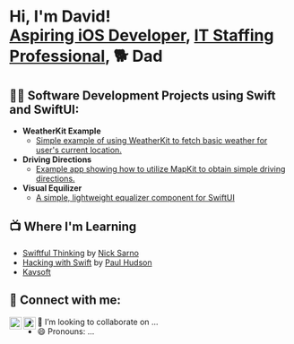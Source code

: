 <h1>Hi, I'm David! <br/><a href="https://github.com/davidbharkey">Aspiring iOS Developer</a>, <a href="https://www.linkedin.com/in/david-harkey/">IT Staffing Professional</a>, 🐕 Dad</h1>

<h2>👨‍💻 Software Development Projects using Swift and SwiftUI:</h2>

- <b>WeatherKit Example</b>
  - [Simple example of using WeatherKit to fetch basic weather for user's current location.](https://github.com/davidbharkey/WeatherKitExample)
- <b>Driving Directions</b>
  - [Example app showing how to utilize MapKit to obtain simple driving directions.](https://github.com/davidbharkey/DrivingDirections)
- <b>Visual Equilizer</b>
  - [A simple, lightweight equalizer component for SwiftUI](https://github.com/davidbharkey/VisualEquilizer)

<h2>📺 Where I'm Learning</h2>

- [Swiftful Thinking](https://www.youtube.com/@SwiftfulThinking) by [Nick Sarno](https://github.com/SwiftfulThinking)
- [Hacking with Swift](https://www.hackingwithswift.com) by [Paul Hudson](https://github.com/twostraws)
- [Kavsoft](https://kavsoft.dev/)

<h2> 🤳 Connect with me:</h2>

[<img align="left" alt="JoshMadakor | Twitter" width="22px" src="https://cdn.jsdelivr.net/npm/simple-icons@v3/icons/twitter.svg" />][twitter]
[<img align="left" alt="JoshMadakor | LinkedIn" width="22px" src="https://cdn.jsdelivr.net/npm/simple-icons@v3/icons/linkedin.svg" />][linkedin]

[twitter]: https://twitter.com/dbharkey
[linkedin]: https://linkedin.com/in/david-harkey

- 👯 I’m looking to collaborate on ...
- 😄 Pronouns: ...
